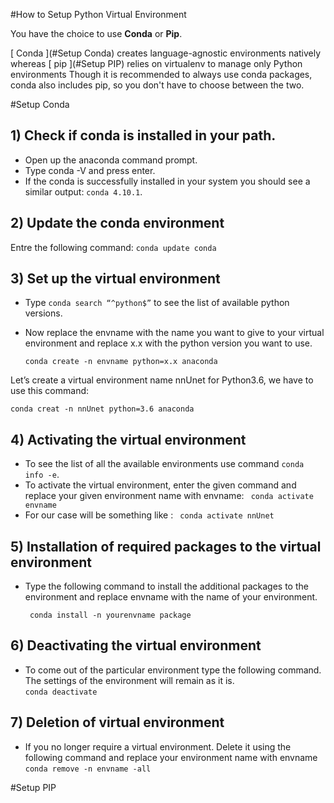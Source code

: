 #How to Setup Python Virtual Environment

You have the choice to use **Conda** or **Pip**.

[ Conda ](#Setup Conda) creates language-agnostic environments natively whereas [ pip ](#Setup PIP) relies on virtualenv to manage only Python environments Though it is recommended to always use conda packages, conda also includes pip, so you don't have to choose between the two.

#Setup Conda
## 1) Check if conda is installed in your path.
- Open up the anaconda command prompt.
- Type conda -V  and press enter.
- If the conda is successfully installed in your system you should see a similar output: ```conda 4.10.1```.
## 2) Update the conda environment 
Entre the following command:
    ```
conda update conda
    ``` 
## 3) Set up the virtual environment
+ Type ```conda search “^python$”``` to see the list of available python versions.
+ Now replace the envname with the name you want to give to your virtual environment and replace x.x with the python version you want to use.  

  ```conda create -n envname python=x.x anaconda```

Let’s create a virtual environment name nnUnet for Python3.6, we have to use this command:

    conda creat -n nnUnet python=3.6 anaconda


## 4) Activating the virtual environment
- To see the list of all the available environments use command ```conda info -e```.
- To activate the virtual environment, enter the given command and replace your given environment name with envname: ``` conda activate envname```
- For our case will be something like : ``` conda activate nnUnet```

## 5) Installation of required packages to the virtual environment
- Type the following command to install the additional packages to the environment and replace envname with the name of your environment.

    ``` conda install -n yourenvname package```

## 6) Deactivating the virtual environment
- To come out of the particular environment type the following command. The settings of the environment will remain as it is.  
```conda deactivate```

## 7) Deletion of virtual environment
- If you no longer require a virtual environment. Delete it using the following command and replace your environment name with envname  
```conda remove -n envname -all```


#Setup PIP
